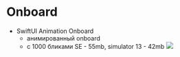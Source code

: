 # Onboard

- SwiftUI Animation Onboard
    - анимированный onboard
    - с 1000 бликами SE - 55mb, simulator 13 - 42mb
<img src="https://github.com/ihValery/AnimationForOnboard/blob/main/AnimationForOnboard.gif?raw=true"></a>
